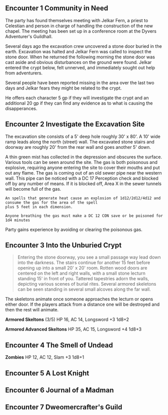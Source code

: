## Encounter 1 Community in Need

The party has found themselves meeting with Jelkar Fern, a priest to Celestian and person in charge of handling the
construction of the new chapel. The meeting has been set up in a conference room at the Dyvers Adventurer's Guildhall.

Several days ago the excavation crew uncovered a stone door buried in the earth. Excavation was halted and Jelkar Fern
was called to inspect the stone door. When he returned the following morning the stone door was cast aside and obvious
disturbances on the ground were found. Jelkar entered the crypt below, felt unnerved, and immediately sought out help
from adventurers.

Several people have been reported missing in the area over the last two days and Jelkar fears they might be related
to the crypt.

He offers each character 5 gp if they will investigate the crypt and an additional 20 gp if they can find any evidence
as to what is causing the disapperances.

## Encounter 2 Investigate the Excavation Site

The excavation site consists of a 5' deep hole roughly 30' x 80'. A 10' wide ramp leads along the north (street) wall.
The excavated stone stairs and doorway are roughly 20' from the rear wall and goes another 5' down.

A thin green mist has collected in the depression and obscures the surface. Various tools can be seen around the site.
The gas is both poisonous and explosive, requiring anyone entering the site to cover their mouths and put out any flame.
The gas is coming out of an old sewer pipe near the western wall. This pipe can be noticed with a DC 17 Perception check
and blocked off by any number of means. If it is blocked off, Area X in the sewer tunnels will become full of the gas.

    An spells that generate heat cause an explosion of 1d12/2d12/4d12 and consume the gas for the area of the spell
    plus 5 feet in each dimension.

    Anyone breathing the gas must make a DC 12 CON save or be poisoned for 1d4 minutes

Party gains experience by avoiding or clearing the poisonous gas.

## Encounter 3 Into the Unburied Crypt

> Entering the stone doorway, you see a small passage way lead down into the darkness. The stairs continue for another
> 15 feet before opening up into a small 20' x 20' room. Rotten wood doors are centered on the left and right walls,
> with a small stone lecturn standing 15' in front of you. Tattered tapestries adorn the walls, depicting various scenes
> of burial rites. Several armored skeletons can be seen standing in several small alcoves along the far wall.

The skeletons animate once someone approaches the lecturn or opens either door. If the players attack from a distance
one will be destroyed and then the rest will animate.

__Armored Skeltons__ (3/5)
HP 16, AC 14, Longsword +3 1d8+2

__Armored Advanced Skeltons__
HP 35, AC 15, Longsword +4 1d8+3

## Encounter 4 The Smell of Undead

__Zombies__
HP 12, AC 12, Slam +3 1d8+1

## Encounter 5 A Lost Knight

## Encounter 6 Journal of a Madman

## Encounter 7 Dweomercrafter's Guild
